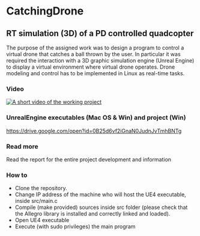 # CatchingDrone
## RT simulation (3D) of a PD controlled quadcopter
The purpose of the assigned work was to design a program to control a virtual drone that catches a ball thrown by the user. In particular it was required the interaction with a 3D graphic simulation engine (Unreal Engine) to display a virtual environment where virtual drone operates. Drone modeling and control has to be implemented in Linux as real-time tasks.

### Video
[![A short video of the working project](https://img.youtube.com/vi/c7JfwRTDGME/0.jpg)](http://www.youtube.com/watch?v=c7JfwRTDGME)

### UnrealEngine executables (Mac OS & Win) and project (Win)
https://drive.google.com/open?id=0B25d6vf2iGnaN0JudnJvTmhBNTg

### Read more
Read the report for the entire project development and information

### How to
- Clone the repository.
- Change IP address of the machine who will host the UE4 executable, inside src/main.c
- Compile (make provided) sources inside src folder (please check that the Allegro library is installed and correctly linked and loaded).
- Open UE4 executable
- Execute (with sudo privileges) the main program


